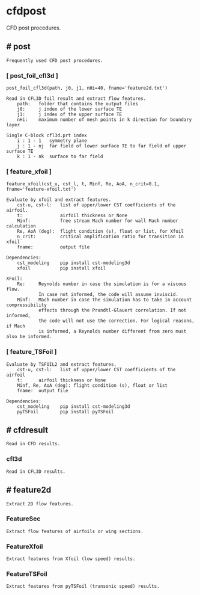 # cfdpost

CFD post procedures.

## # post

    Frequently used CFD post procedures.

### [ post_foil_cfl3d ]

    post_foil_cfl3d(path, j0, j1, nHi=40, fname='feature2d.txt')

    Read in CFL3D foil result and extract flow features.
        path:   folder that contains the output files
        j0:     j index of the lower surface TE
        j1:     j index of the upper surface TE
        nHi:    maximum number of mesh points in k direction for boundary layer

    Single C-block cfl3d.prt index
        i : 1 - 1   symmetry plane
        j : 1 - nj  far field of lower surface TE to far field of upper surface TE
        k : 1 - nk  surface to far field

### [ feature_xfoil ]

    feature_xfoil(cst_u, cst_l, t, Minf, Re, AoA, n_crit=0.1, fname='feature-xfoil.txt')

    Evaluate by xfoil and extract features. 
        cst-u, cst-l:   list of upper/lower CST coefficients of the airfoil.
        t:              airfoil thickness or None
        Minf:           free stream Mach number for wall Mach number calculation
        Re, AoA (deg):  flight condition (s), float or list, for Xfoil
        n_crit:         critical amplification ratio for transition in xfoil
        fname:          output file

    Dependencies:
        cst_modeling    pip install cst-modeling3d
        xfoil           pip install xfoil

    XFoil:
        Re:     Reynolds number in case the simulation is for a viscous flow. 
                In case not informed, the code will assume inviscid.
        Minf:   Mach number in case the simulation has to take in account compressibility 
                effects through the Prandtl-Glauert correlation. If not informed, 
                the code will not use the correction. For logical reasons, if Mach 
                is informed, a Reynolds number different from zero must also be informed.

### [ feature_TSFoil ]

    Evaluate by TSFOIL2 and extract features.
        cst-u, cst-l:   list of upper/lower CST coefficients of the airfoil
        t:      airfoil thickness or None
        Minf, Re, AoA (deg): flight condition (s), float or list
        fname:  output file

    Dependencies:
        cst_modeling    pip install cst-modeling3d
        pyTSFoil        pip install pyTSFoil

## # cfdresult

    Read in CFD results.

### cfl3d

    Read in CFL3D results.

## # feature2d

    Extract 2D flow features.

### FeatureSec

    Extract flow features of airfoils or wing sections.

### FeatureXfoil

    Extract features from Xfoil (low speed) results.

### FeatureTSFoil

    Extract features from pyTSFoil (transonic speed) results.

